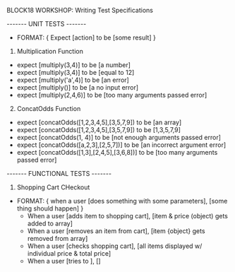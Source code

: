 BLOCK18 WORKSHOP: Writing Test Specifications

------- UNIT TESTS -------
* FORMAT: { Expect [action] to be [some result] }
1. Multiplication Function
  - expect [multiply(3,4)] to be [a number]
  - expect [multiply(3,4)] to be [equal to 12]
  - expect [multiply('a',4)] to be [an error]
  - expect [multiply()] to be [a no input error]
  - expect [multiply(2,4,6)] to be [too many arguments passed error]
2. ConcatOdds Function
  - expect [concatOdds([1,2,3,4,5],[3,5,7,9]) to be [an array]
  - expect [concatOdds([1,2,3,4,5],[3,5,7,9]) to be [1,3,5,7,9]
  - expect [concatOdds(1, 4)] to be [not enough arguments passed error]
  - expect [concatOdds([a,2,3],[2,5,7])] to be [an incorrect argument error]
  - expect [concatOdds([1,3],[2,4,5],[3,6,8])] to be [too many arguments passed error]

------- FUNCTIONAL TESTS -------
1. Shopping Cart CHeckout
* FORMAT: { when a user [does something with some parameters], [some thing should happen] }
  - When a user [adds item to shopping cart], [item & price (object) gets added to array]
  - When a user [removes an item from cart], [item {object} gets removed from array]
  - When a user [checks shopping cart], [all items displayed w/ individual price & total price]
  - When a user [tries to ], []
